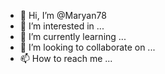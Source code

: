 - 👋 Hi, I’m @Maryan78
- 👀 I’m interested in ...
- 🌱 I’m currently learning ...
- 💞️ I’m looking to collaborate on ...
- 📫 How to reach me ...

<!---
Maryan78/Maryan78 is a ✨ special ✨ repository because its `README.md` (this file) appears on your GitHub profile.
You can click the Preview link to take a look at your changes.
I want o learn more to the this tema.....

--->
